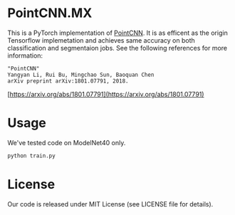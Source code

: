 # PointCNN.MX
This is a PyTorch implementation of [PointCNN](https://github.com/yangyanli/PointCNN). It is as efficent as the origin Tensorflow implemetation and achieves same accuracy on both classification and segmentaion jobs. See the following references for more information:
```
"PointCNN"
Yangyan Li, Rui Bu, Mingchao Sun, Baoquan Chen
arXiv preprint arXiv:1801.07791, 2018.
```
[https://arxiv.org/abs/1801.07791](https://arxiv.org/abs/1801.07791)


# Usage
We've tested code on ModelNet40 only.

```python
python train.py
```

# License
Our code is released under MIT License (see LICENSE file for details).
